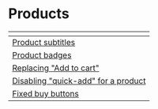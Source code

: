 # Products

<table data-view="cards"><thead><tr><th></th></tr></thead><tbody><tr><td><a href="https://app.gitbook.com/o/IxMO7qKqucxvsAjnGtFw/s/PJlTTtkiYsDIt9ISlkeW/~/changes/97/guides/products/product-subtitles">Product subtitles</a></td></tr><tr><td><a href="https://app.gitbook.com/o/IxMO7qKqucxvsAjnGtFw/s/PJlTTtkiYsDIt9ISlkeW/~/changes/97/guides/products/product-badges">Product badges</a></td></tr><tr><td><a href="https://app.gitbook.com/o/IxMO7qKqucxvsAjnGtFw/s/PJlTTtkiYsDIt9ISlkeW/~/changes/97/guides/products/replacing-add-to-cart">Replacing "Add to cart"</a></td></tr><tr><td><a href="https://app.gitbook.com/o/IxMO7qKqucxvsAjnGtFw/s/PJlTTtkiYsDIt9ISlkeW/~/changes/97/guides/products/disabling-quick-add-for-a-product">Disabling "quick-add" for a product</a></td></tr><tr><td><a href="https://app.gitbook.com/o/IxMO7qKqucxvsAjnGtFw/s/PJlTTtkiYsDIt9ISlkeW/~/changes/97/guides/products/fixed-buy-buttons">Fixed buy buttons</a></td></tr></tbody></table>
